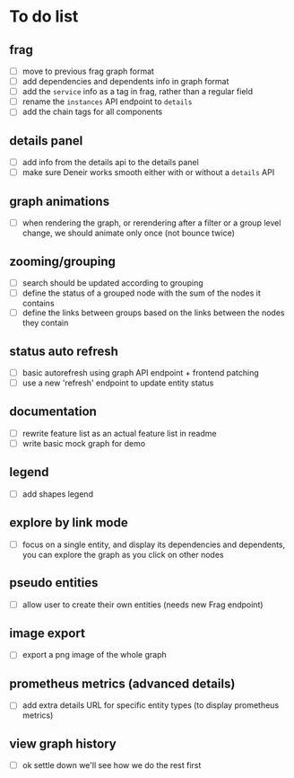 # To do list

## frag
  * [ ] move to previous frag graph format
  * [ ] add dependencies and dependents info in graph format
  * [ ] add the `service` info as a tag in frag, rather than a regular field
  * [ ] rename the `instances` API endpoint to `details`
  * [ ] add the chain tags for all components

## details panel
  * [ ] add info from the details api to the details panel
  * [ ] make sure Deneir works smooth either with or without a `details` API

## graph animations
  * [ ] when rendering the graph, or rerendering after a filter or a group level change, we should animate only once (not bounce twice)

## zooming/grouping
  * [ ] search should be updated according to grouping
  * [ ] define the status of a grouped node with the sum of the nodes it contains
  * [ ] define the links between groups based on the links between the nodes they contain

## status auto refresh
  * [ ] basic autorefresh using graph API endpoint + frontend patching
  * [ ] use a new 'refresh' endpoint to update entity status

## documentation
  * [ ] rewrite feature list as an actual feature list in readme
  * [ ] write basic mock graph for demo

## legend
  * [ ] add shapes legend

## explore by link mode
  * [ ] focus on a single entity, and display its dependencies and dependents, you can explore the graph as you click on other nodes

## pseudo entities
  * [ ] allow user to create their own entities (needs new Frag endpoint)

## image export
  * [ ] export a png image of the whole graph

## prometheus metrics (advanced details)
  * [ ] add extra details URL for specific entity types (to display prometheus metrics)

## view graph history
  * [ ] ok settle down we'll see how we do the rest first
